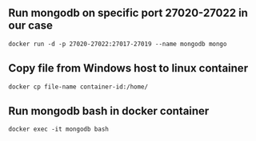 ## Run mongodb on specific port 27020-27022 in our case
```
docker run -d -p 27020-27022:27017-27019 --name mongodb mongo
```

## Copy file from Windows host to linux container
```
docker cp file-name container-id:/home/
```

## Run mongodb bash in docker container
```
docker exec -it mongodb bash
```